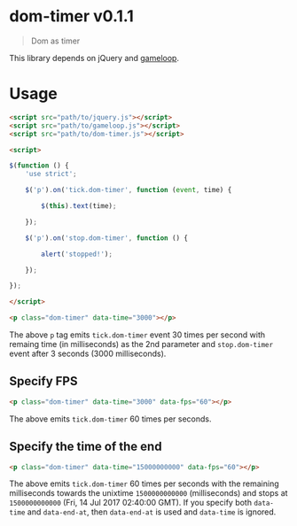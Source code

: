 # dom-timer v0.1.1

> Dom as timer

This library depends on jQuery and [gameloop](https://github.com/kt3k/gameloop).

# Usage

```html
<script src="path/to/jquery.js"></script>
<script src="path/to/gameloop.js"></script>
<script src="path/to/dom-timer.js"></script>

<script>

$(function () {
    'use strict';

    $('p').on('tick.dom-timer', function (event, time) {

        $(this).text(time);

    });

    $('p').on('stop.dom-timer', function () {

        alert('stopped!');

    });

});

</script>

<p class="dom-timer" data-time="3000"></p>

```

The above `p` tag emits `tick.dom-timer` event 30 times per second with remaing time (in milliseconds) as the 2nd parameter and `stop.dom-timer` event after 3 seconds (3000 milliseconds).


## Specify FPS

```html
<p class="dom-timer" data-time="3000" data-fps="60"></p>
```

The above emits `tick.dom-timer` 60 times per seconds.


## Specify the time of the end

```html
<p class="dom-timer" data-time="15000000000" data-fps="60"></p>
```

The above emits `tick.dom-timer` 60 times per seconds with the remaining milliseconds towards the unixtime `1500000000000` (milliseconds) and stops at `1500000000000` (Fri, 14 Jul 2017 02:40:00 GMT). If you specify both `data-time` and `data-end-at`, then `data-end-at` is used and `data-time` is ignored.
